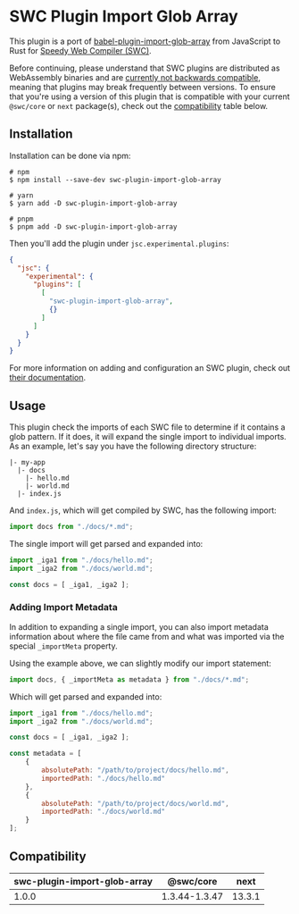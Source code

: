 # SWC Plugin Import Glob Array

This plugin is a port of [babel-plugin-import-glob-array](https://github.com/jescalan/babel-plugin-import-glob-array)
from JavaScript to Rust for [Speedy Web Compiler (SWC)](https://swc.rs/).

Before continuing, please understand that SWC plugins are distributed as WebAssembly binaries and
are [currently not backwards compatible](https://swc.rs/docs/plugin/selecting-swc-core), meaning that plugins may break
frequently between versions. To ensure that you're using a version of this plugin that is compatible with your
current `@swc/core` or `next` package(s), check out the [compatibility](#compatibility) table below.

## Installation

Installation can be done via npm:

```shell
# npm
$ npm install --save-dev swc-plugin-import-glob-array

# yarn
$ yarn add -D swc-plugin-import-glob-array

# pnpm
$ pnpm add -D swc-plugin-import-glob-array
```

Then you'll add the plugin under `jsc.experimental.plugins`:

```json
{
  "jsc": {
    "experimental": {
      "plugins": [
        [
          "swc-plugin-import-glob-array",
          {}
        ]
      ]
    }
  }
}
```

For more information on adding and configuration an SWC plugin, check 
out [their documentation](https://swc.rs/docs/configuration/compilation).

## Usage

This plugin check the imports of each SWC file to determine if it contains a glob pattern. If it does, it will expand 
the single import to individual imports. As an example, let's say you have the following directory structure:

```
|- my-app
  |- docs
    |- hello.md
    |- world.md
  |- index.js
```

And `index.js`, which will get compiled by SWC, has the following import:

```js
import docs from "./docs/*.md";
```

The single import will get parsed and expanded into:

```js
import _iga1 from "./docs/hello.md";
import _iga2 from "./docs/world.md";

const docs = [ _iga1, _iga2 ];
```

### Adding Import Metadata

In addition to expanding a single import, you can also import metadata information about where the file came from and 
what was imported via the special `_importMeta` property.

Using the example above, we can slightly modify our import statement:

```js
import docs, { _importMeta as metadata } from "./docs/*.md";
```

Which will get parsed and expanded into:

```js
import _iga1 from "./docs/hello.md";
import _iga2 from "./docs/world.md";

const docs = [ _iga1, _iga2 ];

const metadata = [
    {
        absolutePath: "/path/to/project/docs/hello.md",
        importedPath: "./docs/hello.md"
    },
    {
        absolutePath: "/path/to/project/docs/world.md",
        importedPath: "./docs/world.md"
    }
];

```

## Compatibility

| swc-plugin-import-glob-array | @swc/core     | next   |
|------------------------------|---------------|--------|
| 1.0.0                        | 1.3.44-1.3.47 | 13.3.1 |
